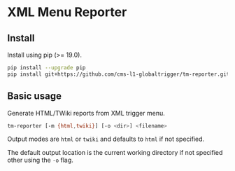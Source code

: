 XML Menu Reporter
=================

## Install

Install using pip (>= 19.0).

```bash
pip install --upgrade pip
pip install git+https://github.com/cms-l1-globaltrigger/tm-reporter.git@2.11.0
```

## Basic usage

Generate HTML/TWiki reports from XML trigger menu.

```bash
tm-reporter [-m {html,twiki}] [-o <dir>] <filename>
```

Output modes are `html` or `twiki` and defaults to `html` if not specified.

The default output location is the current working directory if not specified
other using the `-o` flag.
